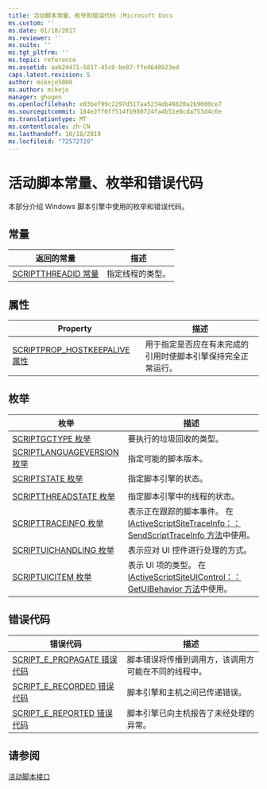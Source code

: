 ```yaml
---
title: 活动脚本常量、枚举和错误代码 |Microsoft Docs
ms.custom: ''
ms.date: 01/18/2017
ms.reviewer: ''
ms.suite: ''
ms.tgt_pltfrm: ''
ms.topic: reference
ms.assetid: aab24471-5817-45c0-be07-ffe4648923ed
caps.latest.revision: 5
author: mikejo5000
ms.author: mikejo
manager: ghogen
ms.openlocfilehash: e03bef99c2297d517aa5234db49820a2b9600ce7
ms.sourcegitcommit: 184e2ff0ff514fb980724fa4b51e0cda753d4c6e
ms.translationtype: MT
ms.contentlocale: zh-CN
ms.lasthandoff: 10/18/2019
ms.locfileid: "72572720"
---
```

# <a name="active-script-constants-enumerations-and-error-codes"></a>活动脚本常量、枚举和错误代码
本部分介绍 Windows 脚本引擎中使用的枚举和错误代码。  
  
## <a name="constants"></a>常量  
  
|返回的常量|描述|  
|--------------|-----------------|  
|[SCRIPTTHREADID 常量](../../winscript/reference/scriptthreadid-constants.md)|指定线程的类型。|  
  
## <a name="properties"></a>属性  
  
|Property|描述|  
|--------------|-----------------|  
|[SCRIPTPROP_HOSTKEEPALIVE 属性](../../winscript/reference/scriptprop-hostkeepalive-property.md)|用于指定是否应在有未完成的引用时使脚本引擎保持完全正常运行。|  
  
## <a name="enumerations"></a>枚举  
  
|枚举|描述|  
|-----------------|-----------------|  
|[SCRIPTGCTYPE 枚举](../../winscript/reference/scriptgctype-enumeration.md)|要执行的垃圾回收的类型。|  
|[SCRIPTLANGUAGEVERSION 枚举](../../winscript/reference/scriptlanguageversion-enumeration.md)|指定可能的脚本版本。|  
|[SCRIPTSTATE 枚举](../../winscript/reference/scriptstate-enumeration.md)|指定脚本引擎的状态。|  
|||  
|[SCRIPTTHREADSTATE 枚举](../../winscript/reference/scriptthreadstate-enumeration.md)|指定脚本引擎中的线程的状态。|  
|[SCRIPTTRACEINFO 枚举](../../winscript/reference/scripttraceinfo-enumeration.md)|表示正在跟踪的脚本事件。 在[IActiveScriptSiteTraceInfo：： SendScriptTraceInfo 方法](../../winscript/reference/iactivescriptsitetraceinfo-sendscripttraceinfo-method.md)中使用。|  
|[SCRIPTUICHANDLING 枚举](../../winscript/reference/scriptuichandling-enumeration.md)|表示应对 UI 控件进行处理的方式。|  
|[SCRIPTUICITEM 枚举](../../winscript/reference/scriptuicitem-enumeration.md)|表示 UI 项的类型。 在[IActiveScriptSiteUIControl：： GetUIBehavior 方法](../../winscript/reference/iactivescriptsiteuicontrol-getuibehavior-method.md)中使用。|  
  
## <a name="error-codes"></a>错误代码  
  
|错误代码|描述|  
|----------------|-----------------|  
|[SCRIPT_E_PROPAGATE 错误代码](../../winscript/reference/script-e-propagate-error-code.md)|脚本错误将传播到调用方，该调用方可能在不同的线程中。|  
|[SCRIPT_E_RECORDED 错误代码](../../winscript/reference/script-e-recorded-error-code.md)|脚本引擎和主机之间已传递错误。|  
|[SCRIPT_E_REPORTED 错误代码](../../winscript/reference/script-e-reported-error-code.md)|脚本引擎已向主机报告了未经处理的异常。|  
  
## <a name="see-also"></a>请参阅  
 [活动脚本接口](../../winscript/reference/active-script-interfaces.md)